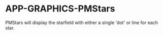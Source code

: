 APP-GRAPHICS-PMStars
====================

PMStars will display the starfield with either a single 'dot' or line for each star.
